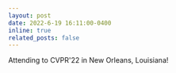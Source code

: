 ```yaml
---
layout: post
date: 2022-6-19 16:11:00-0400
inline: true
related_posts: false
---
```


Attending to CVPR'22 in New Orleans, Louisiana!